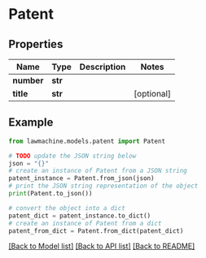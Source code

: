 # Patent


## Properties

Name | Type | Description | Notes
------------ | ------------- | ------------- | -------------
**number** | **str** |  | 
**title** | **str** |  | [optional] 

## Example

```python
from lawmachine.models.patent import Patent

# TODO update the JSON string below
json = "{}"
# create an instance of Patent from a JSON string
patent_instance = Patent.from_json(json)
# print the JSON string representation of the object
print(Patent.to_json())

# convert the object into a dict
patent_dict = patent_instance.to_dict()
# create an instance of Patent from a dict
patent_from_dict = Patent.from_dict(patent_dict)
```
[[Back to Model list]](../README.md#documentation-for-models) [[Back to API list]](../README.md#documentation-for-api-endpoints) [[Back to README]](../README.md)


